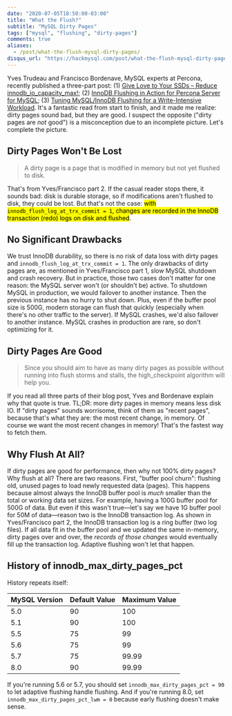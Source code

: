```yaml
---
date: "2020-07-05T18:50:00-03:00"
title: "What the Flush?"
subtitle: "MySQL Dirty Pages"
tags: ["mysql", "flushing", "dirty-pages"]
comments: true
aliases:
  - /post/what-the-flush-mysql-dirty-pages/
disqus_url: "https://hackmysql.com/post/what-the-flush-mysql-dirty-pages/"
---
```


Yves Trudeau and Francisco Bordenave, MySQL experts at Percona, recently published a three-part post:
(1) [Give Love to Your SSDs – Reduce innodb_io_capacity_max!](https://www.percona.com/blog/2019/12/18/give-love-to-your-ssds-reduce-innodb_io_capacity_max/);
(2) [InnoDB Flushing in Action for Percona Server for MySQL](https://www.percona.com/blog/2020/01/22/innodb-flushing-in-action-for-percona-server-for-mysql/); 
(3) [Tuning MySQL/InnoDB Flushing for a Write-Intensive Workload](https://www.percona.com/blog/2020/05/14/tuning-mysql-innodb-flushing-for-a-write-intensive-workload/). It's a fantastic read from start to finish, and it made me realize: dirty pages sound bad, but they are good. I suspect the opposite ("dirty pages are _not_ good") is a misconception due to an incomplete picture. Let's complete the picture.

<!--more-->

## Dirty Pages Won't Be Lost

> A dirty page is a page that is modified in memory but not yet flushed to disk.

That's from Yves/Francisco part 2. If the casual reader stops there, it sounds bad: disk is durable storage, so if modifications aren't flushed to disk, they could be lost. But that's not the case: <mark>with `innodb_flush_log_at_trx_commit = 1`, changes are recorded in the InnoDB transaction (redo) logs on disk and flushed</mark>.

## No Significant Drawbacks

We trust InnoDB durability, so there is no risk of data loss with dirty pages and `innodb_flush_log_at_trx_commit = 1`. The only drawbacks of dirty pages are, as mentioned in Yves/Francisco part 1, slow MySQL shutdown and crash recovery. But in practice, those two cases don't matter for one reason: the MySQL server won't (or shouldn't be) active. To shutdown MySQL in production, we would failover to another instance. Then the previous instance has no hurry to shut down. Plus, even if the buffer pool size is 500G, modern storage can flush that quickly (especially when there's no other traffic to the server). If MySQL crashes, we'd also failover to another instance. MySQL crashes in production are rare, so don't optimizing for it.

## Dirty Pages Are Good

> Since you should aim to have as many dirty pages as possible without running into flush storms and stalls, the high_checkpoint algorithm will help you. 

If you read all three parts of their blog post, Yves and Bordenave explain why that quote is true. TL;DR: more dirty pages in memory means less disk IO. If "dirty pages" sounds worrisome, think of them as "recent pages", because that's what they are: the most recent change, in memory. Of course we want the most recent changes in memory! That's the fastest way to fetch them.

## Why Flush At All?

If dirty pages are good for performance, then why not 100% dirty pages? Why flush at all? There are two reasons. First, "buffer pool churn": flushing old, unused pages to load newly requested data (pages). This happens because almost always the InnoDB buffer pool is _much_ smaller than the total or working data set sizes. For example, having a 100G buffer pool for 500G of data. But even if this wasn't true&mdash;let's say we have 1G buffer pool for 50M of data&mdash;reason two is the InnoDB transaction log. As shown in Yves/Francisco part 2, the InnoDB transaction log is a ring buffer (two log files). If all data fit in the buffer pool and we updated the same in-memory, dirty pages over and over, the _records of those changes_ would eventually fill up the transaction log. Adaptive flushing won't let that happen.

## History of innodb_max_dirty_pages_pct

History repeats itself:

| MySQL Version | Default Value | Maximum Value |
| ------------- | ------------- | ------------- |
| 5.0           | 90 | 100 |
| 5.1           | 90 | 100 |
| 5.5           | 75 | 99 |
| 5.6           | 75 | 99 |
| 5.7           | 75 | 99.99 |
| 8.0           | 90 | 99.99 |

If you're running 5.6 or 5.7, you should set `innodb_max_dirty_pages_pct = 90` to let adaptive flushing handle flushing. And if you're running 8.0, set `innodb_max_dirty_pages_pct_lwm = 0` because early flushing doesn't make sense.
